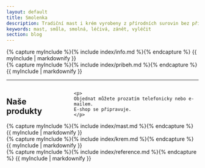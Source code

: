 ```yaml
---
layout: default
title: Smolenka
description: Tradiční mast i krém vyrobeny z přírodních surovin bez přidaných konzervačních látek, barviv a parfemace, podle originální rodinné receptury z 19. století. Příznivé účinky této masti ověřeny generacemi.
keywords: mast, smůla, smolná, léčivá, zánět, vyléčit
section: blog
---
```


<div class="hero">
  <div class="row">
    <div class="small-7 columns herocontainer">
      {% capture myInclude %}{% include index/info.md %}{% endcapture %}
      {{ myInclude | markdownify }}
    </div>
  </div>
</div>

<div class="row">
  <div class="small-12 columns">
    <section class="pribeh">
      <a name="pribeh"></a>
      {% capture myInclude %}{% include index/pribeh.md %}{% endcapture %}
      {{ myInclude | markdownify }}
    </section>
  </div>
</div>

<hr/>
<div class="row">
  <div class="small-12 columns">
    <h2>Naše produkty</h2>
    <a name="produkty"></a>

    <p>
    Objednat můžete prozatím telefonicky nebo e-mailem.
    E-shop se připravuje.
    </p>
  </div>
</div>
<div class="row">
  <div class="medium-6 small-12 columns produkt">
      {% capture myInclude %}{% include index/mast.md %}{% endcapture %}
      {{ myInclude | markdownify }}
  </div>

  <div class="medium-6 small-12 columns produkt">
      {% capture myInclude %}{% include index/krem.md %}{% endcapture %}
      {{ myInclude | markdownify }}
  </div>
</div>

<div class="row">
  <div class="small-12 columns">
    <section class="zkusenosti">
      {% capture myInclude %}{% include index/reference.md %}{% endcapture %}
      {{ myInclude | markdownify }}
    </section>
  </div>
</div>
